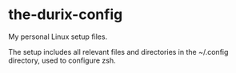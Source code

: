 # the-durix-config

My personal Linux setup files.

The setup includes all relevant files and directories in the ~/.config directory, used to configure zsh.
